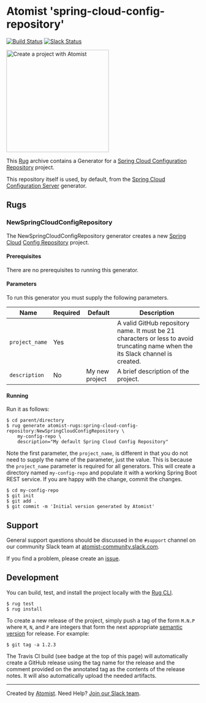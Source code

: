 # Atomist 'spring-cloud-config-repository'

[![Build Status](https://travis-ci.org/atomist-rugs/sample-config-repo.svg?branch=master)](https://travis-ci.org/atomist-rugs/sample-config-repo)
[![Slack Status](https://join.atomist.com/badge.svg)](https://join.atomist.com)

[<img src="http://images.atomist.com/button/create-project.png" width="267" alt="Create a project with Atomist"/>](https://api.atomist.com/v1/projects/generators/5c30ace7-3263-451b-abb7-413072209bbb)

This [Rug][rug] archive contains a Generator for a [Spring Cloud Configuration Repository][spring-cloud-config] project.

[rug]: http://docs.atomist.com/
[spring-cloud-config]: https://cloud.spring.io/spring-cloud-config/


This repository itself is used, by default, from the [Spring Cloud Configuration Server](https://github.com/atomist-rugs/spring-cloud-config-server) generator.

## Rugs

### NewSpringCloudConfigRepository

The NewSpringCloudConfigRepository generator creates a new [Spring
Cloud][spring-cloud] [Config Repository][spring-cloud-config] project.

[spring-cloud]: http://projects.spring.io/spring-cloud/
[spring-cloud-config]: https://cloud.spring.io/spring-cloud-config/

#### Prerequisites

There are no prerequisites to running this generator.

#### Parameters

To run this generator you must supply the following parameters.

Name | Required | Default | Description
-----|----------|---------|------------
`project_name` | Yes | |  A valid GitHub repository name.  It must be 21 characters or less to avoid truncating name when the its Slack channel is created.
`description` | No | My new project | A brief description of the project.

#### Running

Run it as follows:

```
$ cd parent/directory
$ rug generate atomist-rugs:spring-cloud-config-repository:NewSpringCloudConfigRepository \
    my-config-repo \
    description="My default Spring Cloud Config Repository"
```

Note the first parameter, the `project_name`, is different in that you
do not need to supply the name of the parameter, just the value.  This
is because the `project_name` parameter is required for all
generators.  This will create a directory named `my-config-repo` and
populate it with a working Spring Boot REST service.  If you are happy
with the change, commit the changes.

```
$ cd my-config-repo
$ git init
$ git add .
$ git commit -m 'Initial version generated by Atomist'
```

## Support

General support questions should be discussed in the `#support`
channel on our community Slack team
at [atomist-community.slack.com][slack].

If you find a problem, please create an [issue][].

[issue]: https://github.com/atomist-rugs/spring-boot-rest-service/issues

## Development

You can build, test, and install the project locally with
the [Rug CLI][cli].

[cli]: https://github.com/atomist/rug-cli

```
$ rug test
$ rug install
```

To create a new release of the project, simply push a tag of the form
`M.N.P` where `M`, `N`, and `P` are integers that form the next
appropriate [semantic version][semver] for release.  For example:

[semver]: http://semver.org

```
$ git tag -a 1.2.3
```

The Travis CI build (see badge at the top of this page) will
automatically create a GitHub release using the tag name for the
release and the comment provided on the annotated tag as the contents
of the release notes.  It will also automatically upload the needed
artifacts.

---
Created by [Atomist][atomist].
Need Help?  [Join our Slack team][slack].

[atomist]: https://www.atomist.com/
[slack]: https://join.atomist.com/
